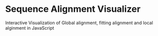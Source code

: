 # Sequence Alignment Visualizer
Interactive Visualization of Global alignment, fitting alignment and local alginment in JavaScript

